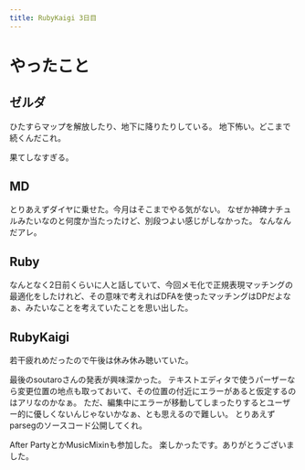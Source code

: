 ```yaml
---
title: RubyKaigi 3日目
---
```


# やったこと

## ゼルダ

ひたすらマップを解放したり、地下に降りたりしている。
地下怖い。どこまで続くんだこれ。

果てしなすぎる。

## MD

とりあえずダイヤに乗せた。今月はそこまでやる気がない。
なぜか神碑ナチュルみたいなのと何度か当たったけど、別段つよい感じがしなかった。
なんなんだアレ。

## Ruby

なんとなく2日前くらいに人と話していて、今回メモ化で正規表現マッチングの最適化をしたけれど、その意味で考えればDFAを使ったマッチングはDPだよなぁ、みたいなことを考えていたことを思い出した。

## RubyKaigi

若干疲れめだったので午後は休み休み聴いていた。

最後のsoutaroさんの発表が興味深かった。
テキストエディタで使うパーザーなら変更位置の地点も取っておいて、その位置の付近にエラーがあると仮定するのはアリなのかなぁ。
ただ、編集中にエラーが移動してしまったりするとユーザー的に優しくないんじゃないかなぁ、とも思えるので難しい。
とりあえずparsegのソースコード公開してくれ。

After PartyとかMusicMixinも参加した。
楽しかったです。ありがとうございました。
